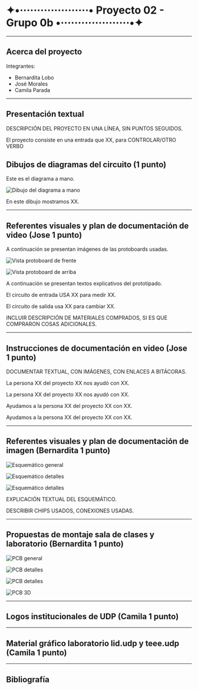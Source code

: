 # ✦•····················• Proyecto 02 - Grupo 0b •····················•✦
***
## Acerca del proyecto
Integrantes:

  - Bernardita Lobo
  - José Morales 
  - Camila Parada

***
## Presentación textual

DESCRIPCIÓN DEL PROYECTO EN UNA LÍNEA, SIN PUNTOS SEGUIDOS.

El proyecto consiste en una entrada que XX, para CONTROLAR/OTRO VERBO

## Dibujos de diagramas del circuito (1 punto)

Este es el diagrama a mano.

![Dibujo del diagrama a mano](./imagenes/diagrama-mano.png)

En este dibujo mostramos XX.

***

## Referentes visuales y plan de documentación de video (Jose 1 punto)

A continuación se presentan imágenes de las protoboards usadas.

![Vista protoboard de frente](./imagenes/presentacion-visual-frente.jpg)

![Vista protoboard de arriba](./imagenes/presentacion-visual-arriba.jpg)

A continuación se presentan textos explicativos del prototipado.

El circuito de entrada USA XX para medir XX.

El circuito de salida usa XX para cambiar XX.

INCLUIR DESCRIPCIÓN DE MATERIALES COMPRADOS, SI ES QUE COMPRARON COSAS ADICIONALES.

***

## Instrucciones de documentación en video (Jose 1 punto)

DOCUMENTAR TEXTUAL, CON IMÁGENES, CON ENLACES A BITÁCORAS.

La persona XX del proyecto XX nos ayudó con XX.

La persona XX del proyecto XX nos ayudó con XX.

Ayudamos a la persona XX del proyecto XX con XX.

Ayudamos a la persona XX del proyecto XX con XX.

***

## Referentes visuales y plan de documentación de imagen (Bernardita 1 punto)

![Esquemático general](./imagenes/esquematico-general.jpg)

![Esquemático detalles](./imagenes/esquematico-detalle-01.jpg)

![Esquemático detalles](./imagenes/esquematico-detalle-02.jpg)

EXPLICACIÓN TEXTUAL DEL ESQUEMÁTICO.

DESCRIBIR CHIPS USADOS, CONEXIONES USADAS.

***

## Propuestas de montaje sala de clases y laboratorio (Bernardita 1 punto)

![PCB general](./imagenes/pcb-general.jpg)

![PCB detalles](./imagenes/pcb-detalle-01.jpg)

![PCB detalles](./imagenes/pcb-detalle-02.jpg)

![PCB 3D](./imagenes/pcb-3d.jpg)

***

## Logos institucionales de UDP (Camila 1 punto)

***

## Material gráfico laboratorio lid.udp y teee.udp (Camila 1 punto)

***

## Bibliografía
